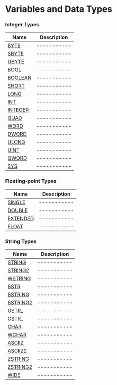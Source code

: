 # Variables and Data Types

### Integer Types

| Name       | Description |
| ---------- | ----------- |
| [BYTE](#byte) | ----------- |
| [SBYTE](#sbyte) | ----------- |
| [UBYTE](#ubyte) | ----------- |
| [BOOL](#bool) | ----------- |
| [BOOLEAN](#boolean) | ----------- |
| [SHORT](#short) | ----------- |
| [LONG](#long) | ----------- |
| [INT](#int) | ----------- |
| [INTEGER](#integer) | ----------- |
| [QUAD](#quad) | ----------- |
| [WORD](#word) | ----------- |
| [DWORD](#dword) | ----------- |
| [ULONG](#ulong) | ----------- |
| [UINT](#uint) | ----------- |
| [QWORD](#qword) | ----------- |
| [SYS](#sys) | ----------- |

### Floating-point Types

| Name       | Description |
| ---------- | ----------- |
| [SINGLE](#single) | ----------- |
| [DOUBLE](#double) | ----------- |
| [EXTENDED](#extended) | ----------- |
| [FLOAT](#float) | ----------- |

### String Types

| Name       | Description |
| ---------- | ----------- |
| [STRING](#string) | ----------- |
| [STRING2](#string2) | ----------- |
| [WSTRING](#wstring) | ----------- |
| [BSTR](#bstr) | ----------- |
| [BSTRING](#bstring) | ----------- |
| [BSTRING2](#bstring2) | ----------- |
| [GSTR_](#gstr_) | ----------- |
| [CSTR_](#cstr_) | ----------- |
| [CHAR](#char) | ----------- |
| [WCHAR](#wchar) | ----------- |
| [ASCIIZ](#asciiz) | ----------- |
| [ASCIIZ2](#asciiz2) | ----------- |
| [ZSTRING](#zstring) | ----------- |
| [ZSTRING2](#zstring2) | ----------- |
| [WIDE](#wide) | ----------- |

